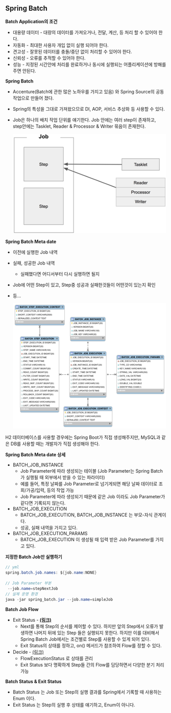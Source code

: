 ## Spring Batch

**Batch Application의 조건**

- 대용량 데이터 - 대량의 데이터를 가져오거나, 전달, 계산, 등 처리 할 수 있어야 한다.
- 자동화 - 최대한 사용자 개입 없이 실행 되어야 한다.
- 견고성 - 잘못된 데이터를 충돌/중단 없이 처리할 수 있어야 한다.
- 신뢰성 - 오류를 추적할 수 있어야 한다.
- 성능 - 지정된 시간안에 처리를 완료하거나 동시에 실행되는 어플리케이션에 방해를 주면 안된다.

**Spring Batch**

- Accenture(Batch에 관한 많은 노하우를 가지고 있음) 와 Spring Source의 공동 작업으로 만들어 졌다.
- Spring의 특성을 그대로 가져왔으므로 DI, AOP, 서비스 추상화 등 사용할 수 있다.
- Job은 하나의 배치 작업 단위를 얘기한다. Job 안에는 여러 step이 존재하고, step안에는 Tasklet, Reader & Processor & Writer 묶음이 존재한다.

    <img src="/img/1.png" width="500px">

**Spring Batch Meta date**

- 이전에 실행한 Job 내역
- 실패, 성공한 Job 내역
    - 실패했다면 어디서부터 다시 실행하면 될지
- Job에 어떤 Step이 있고, Step중 성공과 실패한것들이 어떤것이 있는지 확인
- 등...

    <img src="/img/2.png" width="500px">

H2 데이터베이스를 사용할 경우에는 Spring Boot가 직접 생성해주지만, MySQL과 같은 DB를 사용할 때는 개발자가 직접 생성해야 한다.

**Spring Batch Meta date 상세**

- BATCH_JOB_INSTANCE
    - Job Parameter에 따라 생성되는 테이블 (Job Parameter는 Spring Batch가 실행될 때 외부에서 받을 수 있는 파라미터)
    - 예를 들어, 특정 날짜를 Job Parameter로 넘기게되면 해당 날짜 데이터로 조회/가공/입력, 등의 작업 가능
    - Job Parameter에 따라 생성되기 때문에 같은 Job 이라도 Job Parameter가 같다면 기록되지 않는다.
- BATCH_JOB_EXECUTION
    - BATCH_JOB_EXECUTION, BATCH_JOB_INSTANCE 는 부모-자식 관계이다.
    - 성공, 실패 내역을 가지고 있다.
- BATCH_JOB_EXECUTION_PARAMS
    - BATCH_JOB_EXECUTION 이 생성될 때 입력 받은 Job Parameter를 가지고 있다.

**지정한 Batch Job만 실행하기**
```java
// yml
spring.batch.job.names: ${job.name:NONE}

// Job Parameter 부분
 --job.name=stepNextJob
// 실제 운영 환경
java -jar spring_batch.jar --job.name=simpleJob
```

**Batch Job Flow**

- Exit Status - **[(링크)](https://github.com/JungwooSim/SpringBatch/blob/master/src/main/java/me/batch/job/StepNextConditionalJobConfiguration.java)**
    - Next를 통해 Step의 순서를 제어할 수 있다. 하지만 앞의 Step에서 오류가 발생하면 나머지 뒤에 있는 Step 들은 실행되지 못한다. 하지만 이를 대비해서 Spring Batch Job에서는 조건별로 Step를 사용할 수 있게 되어 있다.
    - Exit Status의 상태를 정하고, on() 메서드가 참조하여 Flow를 정할 수 있다.
- Decide - [(링크)](https://github.com/JungwooSim/SpringBatch/blob/master/src/main/java/me/batch/job/DeciderJobConfiguration.java)
    - FlowExecutionStatus 로 상태를 관리
    - Exit Status 보다 명확하게 Step들 간의 Flow를 담당하면서 다양한 분기 처리 가능

**Batch Status & Exit Status**

- Batch Status 는 Job 또는 Step의 실행 결과를 Spring에서 기록할 때 사용하는 Enum 이다.
- Exit Status 는 Step의 실행 후 상태를 얘기하고, Enum이 아니다.
